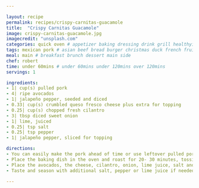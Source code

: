 ```yaml
---

layout: recipe
permalink: recipes/crispy-carnitas-guacamole 
title:  "Crispy Carnitas Guacamole"
image: crispy-carnitas-guacamole.jpg 
imagecredit: "unsplash.com" 
categories: quick oven # appetizer baking dressing drink grill healthyish marinade oven pickling quick raw salad sandwich sauce snack soup
tags: mexican pork # asian beef bread burger christmas duck french fruit indian italian mexican nuts pasta pork poultry rice seafood thanksgiving vegetarian
meal: main # breakfast brunch dessert main side
chef: robert 
time: under 60mins # under 60mins under 120mins over 120mins
servings: 1 

ingredients:
- 1| cup(s) pulled pork
- 4| ripe avocados
- 1| jalapeño pepper, seeded and diced
- 0.33| cup(s) crumbled queso fresco cheese plus extra for topping
- 0.25| cup(s) chopped fresh cilantro
- 3| tbsp diced sweet onion
- 1| lime, juiced
- 0.25| tsp salt
- 0.25| tsp pepper
- 1| jalapeño pepper, sliced for topping

directions:
- You can easily make the pork ahead of time or use leftover pulled pork, which is what I'd suggest for this recipe. Before serving the pork, I like to crisp it up in the oven. To do this, I spread the shredded pork in a large baking dish. Preheat the oven to 220°C. 
- Place the baking dish in the oven and roast for 20- 30 minutes, tossing the pork with a fork every 10 minutes. You don’t HAVE to do this step, but it really makes it taste more like authentic carnitas.
- Place the avocados, the cheese, cilantro, onion, lime juice, salt and pepper to a bowl and mash it! Mash and stir until everything is combined. Make it as smooth or as chunky as you’d like. 
- Taste and season with additional salt, pepper or lime juice if needed. Top with the pork, a sprinkle of extra cheese and cilantro and a few sliced peppers.

--- 
```

